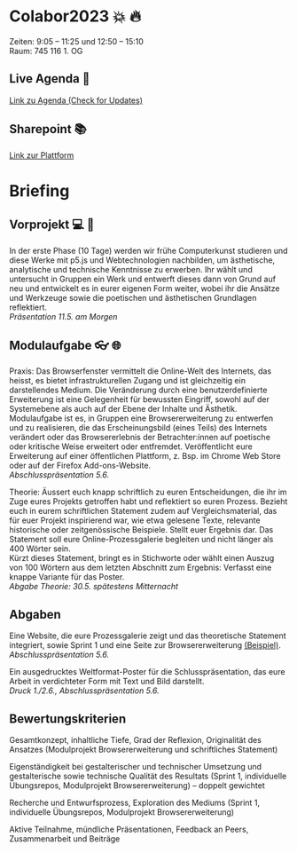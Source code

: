 # Colabor2023 :boom: :fire:
Zeiten: 9:05 – 11:25 und 12:50 – 15:10  <br/>
Raum: 745 116 1. OG

## Live Agenda :calendar:
<a href="https://docs.google.com/spreadsheets/d/1hHPUcmmxsybYDI1_6r7nv_hVpV81eu1qJuDJ2n4ghBs/edit?usp=sharing" target="_blank">Link zu Agenda (Check for Updates)</a>

## Sharepoint :books:
<a href="https://hsluzern.sharepoint.com/sites/dk_co-creative-coding" target="_blank">Link zur Plattform</a>

# Briefing 
## Vorprojekt :computer: :game_die: 
In der erste Phase (10 Tage) werden wir frühe Computerkunst studieren und diese Werke mit p5.js und Webtechnologien nachbilden, um ästhetische, analytische und technische Kenntnisse zu erwerben. 
Ihr wählt und untersucht in Gruppen ein Werk und entwerft dieses dann von Grund auf neu und entwickelt es in eurer eigenen Form weiter, wobei ihr die Ansätze und Werkzeuge sowie die poetischen und ästhetischen Grundlagen reflektiert. <br/>
<i>Präsentation 11.5. am Morgen </i>


## Modulaufgabe :eyeglasses: :globe_with_meridians:
Praxis: Das Browserfenster vermittelt die Online-Welt des Internets, das heisst, es bietet infrastrukturellen Zugang und ist gleichzeitig ein darstellendes Medium. Die Veränderung durch eine benutzerdefinierte Erweiterung ist eine Gelegenheit für bewussten Eingriff, sowohl auf der Systemebene als auch auf der Ebene der Inhalte und Ästhetik. Modulaufgabe ist es, in Gruppen eine Browsererweiterung zu entwerfen und zu realisieren, die das Erscheinungsbild (eines Teils) des Internets verändert oder das Browsererlebnis der Betrachter:innen auf poetische oder kritische Weise erweitert oder entfremdet. Veröffentlicht eure Erweiterung auf einer öffentlichen Plattform, z. Bsp. im Chrome Web Store oder auf der Firefox Add-ons-Website. <br/> 
<i>Abschlusspräsentation 5.6. </i> <br/>

Theorie: Äussert euch knapp schriftlich zu euren Entscheidungen, die ihr im Zuge eures Projekts getroffen habt und reflektiert so euren Prozess. Bezieht euch in eurem schriftlichen Statement zudem auf Vergleichsmaterial, das für euer Projekt inspirierend war, wie etwa gelesene Texte, relevante historische oder zeitgenössische Beispiele. Stellt euer Ergebnis dar. Das Statement soll eure Online-Prozessgalerie begleiten und nicht länger als 400 Wörter sein.<br/>
Kürzt dieses Statement, bringt es in Stichworte oder wählt einen Auszug von 100 Wörtern aus dem letzten Abschnitt zum Ergebnis: Verfasst eine knappe Variante für das Poster.<br/>
<i>Abgabe Theorie: 30.5. spätestens Mitternacht </i> <br/>

## Abgaben 
Eine Website, die eure Prozessgalerie zeigt und das theoretische Statement integriert, sowie Sprint 1 und eine Seite zur Browsererweiterung <a href="https://www.abstractbrowsing.net/" target="_blank">(Beispiel)</a>. <br/>
<i>Abschlusspräsentation 5.6. </i> <br/>

Ein ausgedrucktes Weltformat-Poster für die Schlusspräsentation, das eure Arbeit in verdichteter Form mit Text und Bild darstellt. <br/>
<i>Druck 1./2.6., Abschlusspräsentation 5.6. </i> <br/>


## Bewertungskriterien 

Gesamtkonzept, inhaltliche Tiefe, Grad der Reflexion, Originalität des Ansatzes (Modulprojekt Browsererweiterung und schriftliches Statement)<br/>

Eigenständigkeit bei gestalterischer und technischer Umsetzung und gestalterische sowie technische Qualität des Resultats (Sprint 1, individuelle Übungsrepos, Modulprojekt Browsererweiterung) – doppelt gewichtet<br/>

Recherche und Entwurfsprozess, Exploration des Mediums (Sprint 1, individuelle Übungsrepos, Modulprojekt Browsererweiterung)<br/>

Aktive Teilnahme, mündliche Präsentationen, Feedback an Peers, Zusammenarbeit und Beiträge
<br/>




